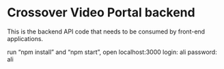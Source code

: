 # Crossover Video Portal backend
This is the backend API code that needs to be consumed by front-end applications.

run “npm install” and “npm start”, open localhost:3000
login: ali
password: ali
